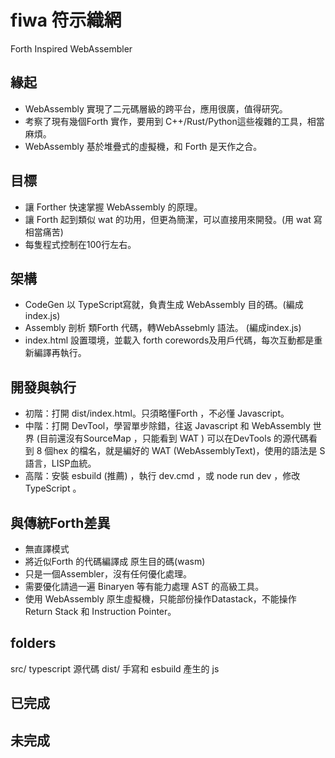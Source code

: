 ﻿# fiwa 符示織網
Forth Inspired WebAssembler 

## 緣起
- WebAssembly 實現了二元碼層級的跨平台，應用很廣，值得研究。
- 考察了現有幾個Forth 實作，要用到 C++/Rust/Python這些複雜的工具，相當麻煩。
- WebAssembly 基於堆疊式的虛擬機，和 Forth 是天作之合。

## 目標
- 讓 Forther 快速掌握 WebAssembly 的原理。
- 讓 Forth 起到類似 wat 的功用，但更為簡潔，可以直接用來開發。(用 wat 寫相當痛苦)
- 每隻程式控制在100行左右。

## 架構
- CodeGen 以 TypeScript寫就，負責生成 WebAssembly 目的碼。(編成index.js)
- Assembly 剖析 類Forth 代碼，轉WebAssebmly 語法。 (編成index.js)
- index.html 設置環境，並載入 forth corewords及用戶代碼，每次互動都是重新編譯再執行。

## 開發與執行
- 初階：打開 dist/index.html。只須略懂Forth ，不必懂 Javascript。
- 中階：打開 DevTool，學習單步除錯，往返 Javascript 和 WebAssembly 世界 (目前還沒有SourceMap ，只能看到 WAT )
可以在DevTools 的源代碼看到 8 個hex 的檔名，就是編好的 WAT (WebAssemblyText)，使用的語法是 S 語言，LISP血統。
- 高階：安裝 esbuild (推薦) ，執行 dev.cmd ，或 node run dev ，修改 TypeScript 。

## 與傳統Forth差異
- 無直譯模式
- 將近似Forth 的代碼編譯成 原生目的碼(wasm)
- 只是一個Assembler，沒有任何優化處理。
- 需要優化請過一遍 Binaryen 等有能力處理 AST 的高級工具。
- 使用 WebAssembly 原生虛擬機，只能部份操作Datastack，不能操作 Return Stack 和 Instruction Pointer。

## folders
src/      typescript 源代碼
dist/    手寫和 esbuild 產生的 js


## 已完成


## 未完成
